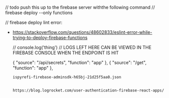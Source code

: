 // todo push this up to the firebase server withthe following command
  // firebase deploy --only functions

// firebase deploy lint error:
* https://stackoverflow.com/questions/48602833/eslint-error-while-trying-to-deploy-firebase-functions

  // console.log('thing') // LOGS LEFT HERE CAN BE VIEWED IN THE FIREBASE CONSOLE WHEN THE ENDPOINT IS HIT

  {
        "source": "/api/secrets",
        "function": "app"
      },
      {
        "source": "/get",
        "function": "app"
      },

      ispyrefi-firebase-adminsdk-h65bj-21d25f5aa0.json


      https://blog.logrocket.com/user-authentication-firebase-react-apps/